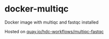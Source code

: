 # docker-multiqc
Docker image with multiqc and fastqc installed

Hosted on [quay.io/hdc-workflows/multiqc-fastqc](https://quay.io/repository/hdc-workflows/multiqc-fastqc)